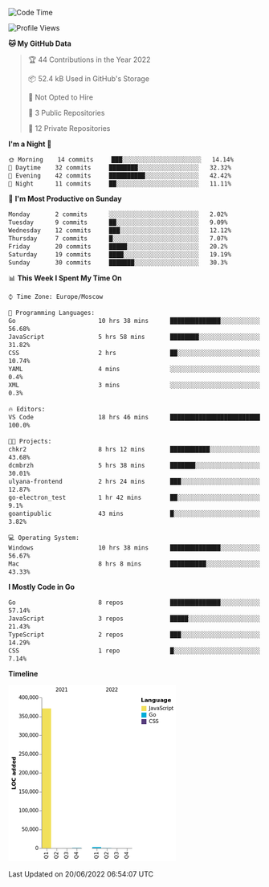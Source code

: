 <!--START_SECTION:waka-->
![Code Time](http://img.shields.io/badge/Code%20Time-349%20hrs%2013%20mins-blue)

![Profile Views](http://img.shields.io/badge/Profile%20Views-0-blue)

**🐱 My GitHub Data** 

> 🏆 44 Contributions in the Year 2022
 > 
> 📦 52.4 kB Used in GitHub's Storage 
 > 
> 🚫 Not Opted to Hire
 > 
> 📜 3 Public Repositories 
 > 
> 🔑 12 Private Repositories  
 > 
**I'm a Night 🦉** 

```text
🌞 Morning    14 commits     ███░░░░░░░░░░░░░░░░░░░░░░   14.14% 
🌆 Daytime    32 commits     ████████░░░░░░░░░░░░░░░░░   32.32% 
🌃 Evening    42 commits     ██████████░░░░░░░░░░░░░░░   42.42% 
🌙 Night      11 commits     ██░░░░░░░░░░░░░░░░░░░░░░░   11.11%

```
📅 **I'm Most Productive on Sunday** 

```text
Monday       2 commits      ░░░░░░░░░░░░░░░░░░░░░░░░░   2.02% 
Tuesday      9 commits      ██░░░░░░░░░░░░░░░░░░░░░░░   9.09% 
Wednesday    12 commits     ███░░░░░░░░░░░░░░░░░░░░░░   12.12% 
Thursday     7 commits      █░░░░░░░░░░░░░░░░░░░░░░░░   7.07% 
Friday       20 commits     █████░░░░░░░░░░░░░░░░░░░░   20.2% 
Saturday     19 commits     ████░░░░░░░░░░░░░░░░░░░░░   19.19% 
Sunday       30 commits     ███████░░░░░░░░░░░░░░░░░░   30.3%

```


📊 **This Week I Spent My Time On** 

```text
⌚︎ Time Zone: Europe/Moscow

💬 Programming Languages: 
Go                       10 hrs 38 mins      ██████████████░░░░░░░░░░░   56.68% 
JavaScript               5 hrs 58 mins       ████████░░░░░░░░░░░░░░░░░   31.82% 
CSS                      2 hrs               ██░░░░░░░░░░░░░░░░░░░░░░░   10.74% 
YAML                     4 mins              ░░░░░░░░░░░░░░░░░░░░░░░░░   0.4% 
XML                      3 mins              ░░░░░░░░░░░░░░░░░░░░░░░░░   0.3%

🔥 Editors: 
VS Code                  18 hrs 46 mins      █████████████████████████   100.0%

🐱‍💻 Projects: 
chkr2                    8 hrs 12 mins       ███████████░░░░░░░░░░░░░░   43.68% 
dcmbrzh                  5 hrs 38 mins       ███████░░░░░░░░░░░░░░░░░░   30.01% 
ulyana-frontend          2 hrs 24 mins       ███░░░░░░░░░░░░░░░░░░░░░░   12.87% 
go-electron_test         1 hr 42 mins        ██░░░░░░░░░░░░░░░░░░░░░░░   9.1% 
goantipublic             43 mins             █░░░░░░░░░░░░░░░░░░░░░░░░   3.82%

💻 Operating System: 
Windows                  10 hrs 38 mins      ██████████████░░░░░░░░░░░   56.67% 
Mac                      8 hrs 8 mins        ██████████░░░░░░░░░░░░░░░   43.33%

```

**I Mostly Code in Go** 

```text
Go                       8 repos             ██████████████░░░░░░░░░░░   57.14% 
JavaScript               3 repos             █████░░░░░░░░░░░░░░░░░░░░   21.43% 
TypeScript               2 repos             ███░░░░░░░░░░░░░░░░░░░░░░   14.29% 
CSS                      1 repo              █░░░░░░░░░░░░░░░░░░░░░░░░   7.14%

```


**Timeline**

![Chart not found](https://raw.githubusercontent.com/jeezft/jeezft/main/charts/bar_graph.png) 


 Last Updated on 20/06/2022 06:54:07 UTC
<!--END_SECTION:waka-->
